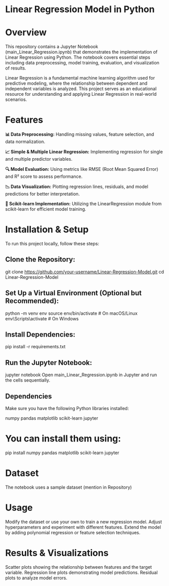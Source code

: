 # Linear Regression Model in Python
# Overview
This repository contains a Jupyter Notebook (main_Linear_Regression.ipynb) that demonstrates the implementation of Linear Regression using Python. The notebook covers essential steps including data preprocessing, model training, evaluation, and visualization of results.

Linear Regression is a fundamental machine learning algorithm used for predictive modeling, where the relationship between dependent and independent variables is analyzed. This project serves as an educational resource for understanding and applying Linear Regression in real-world scenarios.

# Features
**📊 Data Preprocessing:** Handling missing values, feature selection, and data normalization.


**📈 Simple & Multiple Linear Regression:** Implementing regression for single and multiple predictor variables.


**🔍 Model Evaluation:** Using metrics like RMSE (Root Mean Squared Error) and R² score to assess performance.


**📉 Data Visualization:** Plotting regression lines, residuals, and model predictions for better interpretation.


**🚀 Scikit-learn Implementation:** Utilizing the LinearRegression module from scikit-learn for efficient model training.



# Installation & Setup
To run this project locally, follow these steps:

## Clone the Repository:
git clone https://github.com/your-username/Linear-Regression-Model.git
cd Linear-Regression-Model

## Set Up a Virtual Environment (Optional but Recommended):
python -m venv env
source env/bin/activate   # On macOS/Linux
env\Scripts\activate      # On Windows

## Install Dependencies:
pip install -r requirements.txt

## Run the Jupyter Notebook:
jupyter notebook
Open main_Linear_Regression.ipynb in Jupyter and run the cells sequentially.

## Dependencies
Make sure you have the following Python libraries installed:

numpy
pandas
matplotlib
scikit-learn
jupyter

# You can install them using:
pip install numpy pandas matplotlib scikit-learn jupyter

# Dataset
The notebook uses a sample dataset (mention in Repository)

# Usage
Modify the dataset or use your own to train a new regression model.
Adjust hyperparameters and experiment with different features.
Extend the model by adding polynomial regression or feature selection techniques.

# Results & Visualizations
Scatter plots showing the relationship between features and the target variable.
Regression line plots demonstrating model predictions.
Residual plots to analyze model errors.
